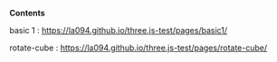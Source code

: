 **Contents**

basic 1 : https://la094.github.io/three.js-test/pages/basic1/

rotate-cube : https://la094.github.io/three.js-test/pages/rotate-cube/
